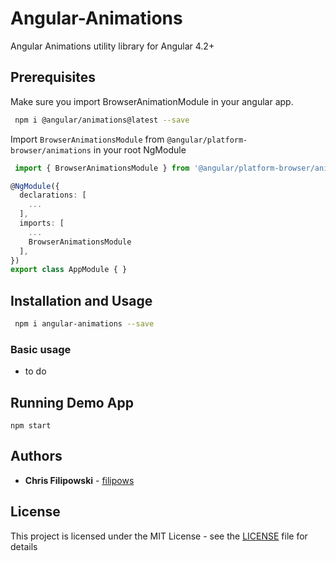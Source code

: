 # Angular-Animations

Angular Animations utility library for Angular 4.2+

## Prerequisites

Make sure you import BrowserAnimationModule in your angular app.
```bash
 npm i @angular/animations@latest --save
```

Import `BrowserAnimationsModule` from `@angular/platform-browser/animations` in your root NgModule 

```ts
 import { BrowserAnimationsModule } from '@angular/platform-browser/animations'
```

```ts
@NgModule({
  declarations: [
    ...
  ],
  imports: [
    ...
    BrowserAnimationsModule
  ],
})
export class AppModule { }
```


## Installation and Usage

```bash
 npm i angular-animations --save
 ```

### Basic usage
 - to do


## Running Demo App

```
npm start
```


## Authors

* **Chris Filipowski** - [filipows](https://github.com/filipows)

## License

This project is licensed under the MIT License - see the [LICENSE](LICENSE) file for details